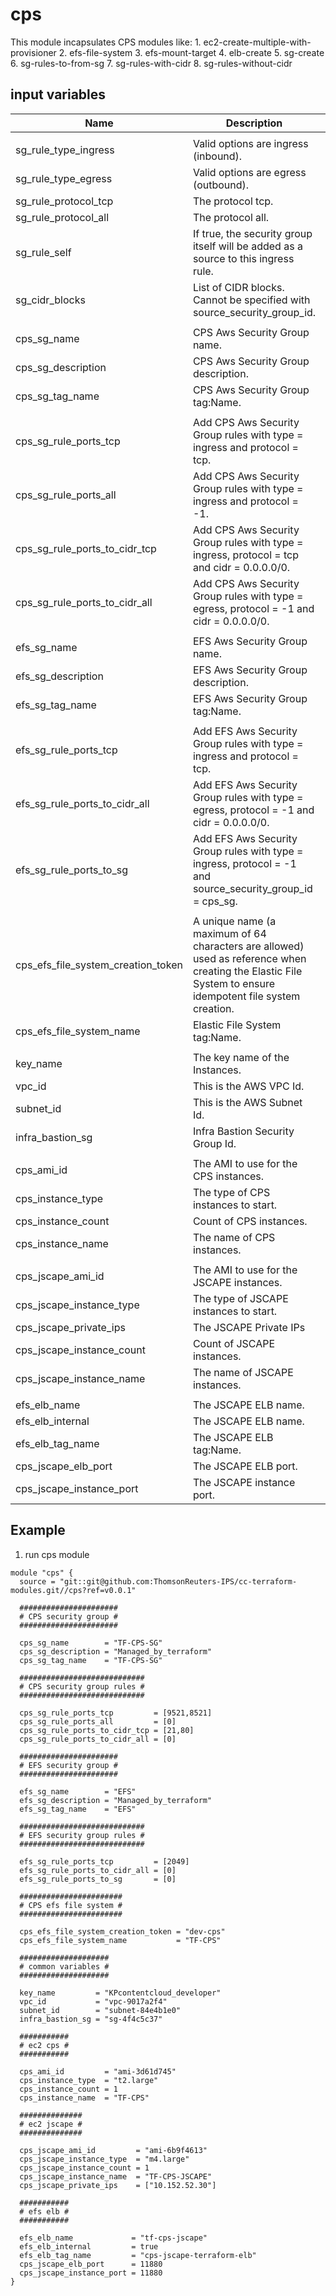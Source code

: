 # cps

This module incapsulates CPS modules like:
	1. ec2-create-multiple-with-provisioner
	2. efs-file-system
	3. efs-mount-target
	4. elb-create
	5. sg-create
	6. sg-rules-to-from-sg
	7. sg-rules-with-cidr
	8. sg-rules-without-cidr

## input variables

| Name | Description | Type | Default | Required |
|------|-------------|:----:|:-----:|:-----:|
||
|sg_rule_type_ingress|Valid options are ingress (inbound).|string|ingress|No|
|sg_rule_type_egress|Valid options are egress (outbound).|string|egress|No|
|sg_rule_protocol_tcp|The protocol tcp.|string|tcp|No|
|sg_rule_protocol_all|The protocol all.|string|-1|No|
|sg_rule_self|If true, the security group itself will be added as a source to this ingress rule.|string|true|No|
|sg_cidr_blocks|List of CIDR blocks. Cannot be specified with source_security_group_id.|string|0.0.0.0/0|No|
||
|cps_sg_name|CPS Aws Security Group name.|string||Yes|
|cps_sg_description|CPS Aws Security Group description.|string||Yes|
|cps_sg_tag_name|CPS Aws Security Group tag:Name.|string||Yes|
||
|cps_sg_rule_ports_tcp|Add CPS Aws Security Group rules with type = ingress and protocol = tcp.|list||Yes|
|cps_sg_rule_ports_all|Add CPS Aws Security Group rules with type = ingress and protocol = -1.|list||Yes|
|cps_sg_rule_ports_to_cidr_tcp|Add CPS Aws Security Group rules with type = ingress, protocol = tcp and cidr = 0.0.0.0/0.|list||Yes|
|cps_sg_rule_ports_to_cidr_all|Add CPS Aws Security Group rules with type = egress, protocol = -1 and cidr = 0.0.0.0/0.|list||Yes|
||
|efs_sg_name|EFS Aws Security Group name.|string||Yes|
|efs_sg_description|EFS Aws Security Group description.|string||Yes|
|efs_sg_tag_name|EFS Aws Security Group tag:Name.|string||Yes|
||
|efs_sg_rule_ports_tcp|Add EFS Aws Security Group rules with type = ingress and protocol = tcp.|list||Yes|
|efs_sg_rule_ports_to_cidr_all|Add EFS Aws Security Group rules with type = egress, protocol = -1 and cidr = 0.0.0.0/0.|list||Yes|
|efs_sg_rule_ports_to_sg|Add EFS Aws Security Group rules with type = ingress, protocol = -1 and source_security_group_id = cps_sg.|list||Yes|
||
|cps_efs_file_system_creation_token|A unique name (a maximum of 64 characters are allowed) used as reference when creating the Elastic File System to ensure idempotent file system creation.|string||Yes|
|cps_efs_file_system_name|Elastic File System tag:Name.|string||Yes|
||
|key_name|The key name of the Instances.|string||Yes|
|vpc_id|This is the AWS VPC Id.|string||Yes|
|subnet_id|This is the AWS Subnet Id.|string||Yes|
|infra_bastion_sg|Infra Bastion Security Group Id.|string||Yes|
||
|cps_ami_id|The AMI to use for the CPS instances.|string||Yes|
|cps_instance_type|The type of CPS instances to start.|string||Yes|
|cps_instance_count|Count of CPS instances.|string||Yes|
|cps_instance_name|The name of CPS instances.|string||Yes|
||
|cps_jscape_ami_id|The AMI to use for the JSCAPE instances.|string||Yes|
|cps_jscape_instance_type|The type of JSCAPE instances to start.|string||Yes|
|cps_jscape_private_ips|The JSCAPE Private IPs|list||Yes|
|cps_jscape_instance_count|Count of JSCAPE instances.|string||Yes|
|cps_jscape_instance_name|The name of JSCAPE instances.|string||Yes|
||
|efs_elb_name|The JSCAPE ELB name.|string||Yes|
|efs_elb_internal|The JSCAPE ELB name.|string||Yes|
|efs_elb_tag_name|The JSCAPE ELB tag:Name.|string||Yes|
|cps_jscape_elb_port|The JSCAPE ELB port.|string||Yes|
|cps_jscape_instance_port|The JSCAPE instance port.|string||Yes|


## Example ##

1. run cps module

``` hcl
module "cps" {
  source = "git::git@github.com:ThomsonReuters-IPS/cc-terraform-modules.git//cps?ref=v0.0.1"

  ######################
  # CPS security group #
  ######################

  cps_sg_name        = "TF-CPS-SG"
  cps_sg_description = "Managed_by_terraform"
  cps_sg_tag_name    = "TF-CPS-SG"

  ############################
  # CPS security group rules #
  ############################

  cps_sg_rule_ports_tcp         = [9521,8521]
  cps_sg_rule_ports_all         = [0]
  cps_sg_rule_ports_to_cidr_tcp = [21,80]
  cps_sg_rule_ports_to_cidr_all = [0]

  ######################
  # EFS security group #
  ######################

  efs_sg_name        = "EFS"
  efs_sg_description = "Managed_by_terraform"
  efs_sg_tag_name    = "EFS"

  ############################
  # EFS security group rules #
  ############################

  efs_sg_rule_ports_tcp         = [2049]
  efs_sg_rule_ports_to_cidr_all = [0]
  efs_sg_rule_ports_to_sg       = [0]

  #######################
  # CPS efs file system #
  #######################

  cps_efs_file_system_creation_token = "dev-cps"
  cps_efs_file_system_name           = "TF-CPS"

  ####################
  # common variables #
  ####################

  key_name         = "KPcontentcloud_developer"  
  vpc_id           = "vpc-9017a2f4"
  subnet_id        = "subnet-84e4b1e0"
  infra_bastion_sg = "sg-4f4c5c37"

  ###########
  # ec2 cps #
  ###########

  cps_ami_id         = "ami-3d61d745"
  cps_instance_type  = "t2.large"
  cps_instance_count = 1
  cps_instance_name  = "TF-CPS"

  ##############
  # ec2 jscape #
  ##############

  cps_jscape_ami_id         = "ami-6b9f4613"
  cps_jscape_instance_type  = "m4.large"
  cps_jscape_instance_count = 1
  cps_jscape_instance_name  = "TF-CPS-JSCAPE"
  cps_jscape_private_ips    = ["10.152.52.30"]

  ###########
  # efs elb #
  ###########

  efs_elb_name             = "tf-cps-jscape"
  efs_elb_internal         = true
  efs_elb_tag_name         = "cps-jscape-terraform-elb"
  cps_jscape_elb_port      = 11880
  cps_jscape_instance_port = 11880
}

```